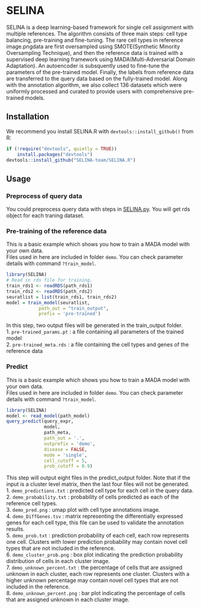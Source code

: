 
<!-- README.md is generated from README.Rmd. Please edit that file -->

# SELINA
<!-- badges: start -->

<!-- badges: end -->

SELINA is a deep learning-based framework for single cell assignment
with multiple references. The algorithm consists of three main steps:
cell type balancing, pre-training and fine-tuning. The rare cell types
in reference image.pngdata are first oversampled using SMOTE(Synthetic Minority
Oversampling Technique), and then the reference data is trained with a
supervised deep learning framework using MADA(Multi-Adversarial Domain
Adaptation). An autoencoder is subsquently used to fine-tune the
parameters of the pre-trained model. Finally, the labels from reference
data are transferred to the query data based on the fully-trained model.
Along with the annotation algorithm, we also collect 136 datasets which
were uniformly processed and curated to provide users with comprehensive
pre-trained models.

## Installation

We recommend you install SELINA.R with `devtools::install_github()` from
R:

``` r
if (!require("devtools", quietly = TRUE))
    install.packages("devtools")
devtools::install_github("SELINA-team/SELINA.R")
```

## Usage

### Preprocess of query data

You could preprocess query data with steps in
[SELINA.py](https://github.com/SELINA-team/SELINA.py#preprocess-of-query-data). You will get rds object for each traning dataset.

### Pre-training of the reference data

This is a basic example which shows you how to train a MADA model with
your own data.  
Files used in here are included in folder `demo`. You can check
parameter details with command `?train_model`.

``` r
library(SELINA)
# Read in rds file for training.
train_rds1 <- readRDS(path_rds1)
train_rds2 <- readRDS(path_rds2)
seuratlist = list(train_rds1, train_rds2)
model = train_model(seuratlist,
            path_out = "train_output",
            prefix = 'pre-trained')
```

In this step, two output files will be generated in the train\_output
folder.  
1\. `pre-trained_params.pt` : a file containing all parameters of the
trained model  
2\. `pre-trained_meta.rds` : a file containing the cell types and genes
of the reference data

### Predict

This is a basic example which shows you how to train a MADA model with
your own data.  
Files used in here are included in folder `demo`. You can check
parameter details with command `?train_model`.

``` r
library(SELINA)
model <- read_model(path_model)
query_predict(query_expr,
              model,
              path_meta,
              path_out = '.',
              outprefix = 'demo', 
              disease = FALSE, 
              mode = 'single',
              cell_cutoff = 5,
              prob_cutoff = 0.9)
```

This step will output eight files in the predict\_output folder. Note
that if the input is a cluster level matrix, then the last four files
will not be generated.  
1\. `demo_predictions.txt` : predicted cell type for each cell in the
query data.  
2\. `demo_probability.txt` : probability of cells predicted as each of
the reference cell types.  
3\. `demo_pred.png` : umap plot with cell type annotations image.  
4\. `demo_DiffGenes.tsv` : matrix representing the differentially
expressed genes for each cell type, this file can be used to validate
the annotation results.  
5\. `demo_prob.txt` : prediction probability of each cell, each row
represents one cell. Clusters with lower prediction probability may
contain novel cell types that are not included in the reference.  
6\. `demo_cluster_prob.png` : box plot indicating the prediction
probability distribution of cells in each cluster image.  
7\. `demo_unknown_percent.txt` : the percentage of cells that are
assigned unknown in each cluster, each row represents one cluster.
Clusters with a higher unknown percentage may contain novel cell types
that are not included in the reference.  
8\. `demo_unknown_percent.png` : bar plot indicating the percentage of
cells that are assigned unknown in each cluster image.

